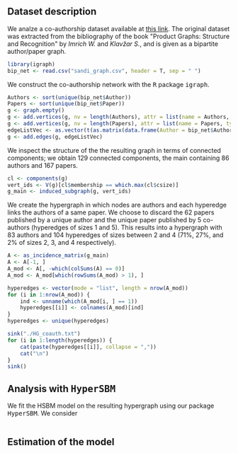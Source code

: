 ## Dataset description 

We analze a co-authorship dataset available at [this link](http://vlado.fmf.uni-lj.si/pub/networks/data/2mode/Sandi/Sandi.htm). The original dataset was extracted from the bibliography of the book "Product Graphs: Structure and Recognition" by _Imrich W._ and _Klav&#382;ar S._, and is given as a bipartite author/paper graph.
```r
library(igraph)
bip_net <- read.csv("sandi_graph.csv", header = T, sep = " ")
```

We construct the co-authorship network with the <tt>R</tt> package <tt>igraph</tt>. 
```r
Authors <- sort(unique(bip_net$Author))
Papers <- sort(unique(bip_net$Paper))
g <- graph.empty()
g <- add.vertices(g, nv = length(Authors), attr = list(name = Authors, type = rep(TRUE, length(Authors))))
g <- add.vertices(g, nv = length(Papers), attr = list(name = Papers, type = rep(FALSE, length(Papers))))
edgeListVec <- as.vector(t(as.matrix(data.frame(Author = bip_net$Author, Paper = bip_net$Paper))))
g <- add.edges(g, edgeListVec)
```

We inspect the structure of the the resulting graph in terms of connected components; we obtain 129 connected components, the main containing 86 authors and 167 papers.
```r
cl <- components(g)
vert_ids <- V(g)[cl$membership == which.max(cl$csize)]
g_main <- induced_subgraph(g, vert_ids)
```

We create the hypergraph in which nodes are authors and each hyperedge links the authors of a same paper. We choose to discard the 62 papers published by a unique author and the unique paper published by 5 co-authors (hyperedges of sizes 1 and 5). This results into a hypergraph with 83 authors and 104 hyperedges of sizes between 2 and 4 (71%, 27%, and 2% of sizes 2, 3, and 4 respectively).
```r
A <- as_incidence_matrix(g_main)
A <- A[-1, ]
A_mod <- A[, -which(colSums(A) == 0)]
A_mod <- A_mod[which(rowSums(A_mod) > 1), ]

hyperedges <- vector(mode = "list", length = nrow(A_mod))
for (i in 1:nrow(A_mod)) {
    ind <- unname(which(A_mod[i, ] == 1))
    hyperedges[[i]] <- colnames(A_mod)[ind]
}
hyperedges <- unique(hyperedges)

sink("./HG_coauth.txt")
for (i in 1:length(hyperedges)) {
    cat(paste(hyperedges[[i]], collapse = ","))
    cat("\n")
}
sink()
```


## Analysis with <tt>HyperSBM</tt>

We fit the HSBM model on the resulting hypergraph using our package <tt>HyperSBM</tt>. We consider 
```r

```


## Estimation of the model
